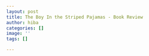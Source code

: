 ```yaml
---
layout: post
title: The Boy In the Striped Pajamas - Book Review
author: hiba
categories: []
image: ''
tags: []

---
```

